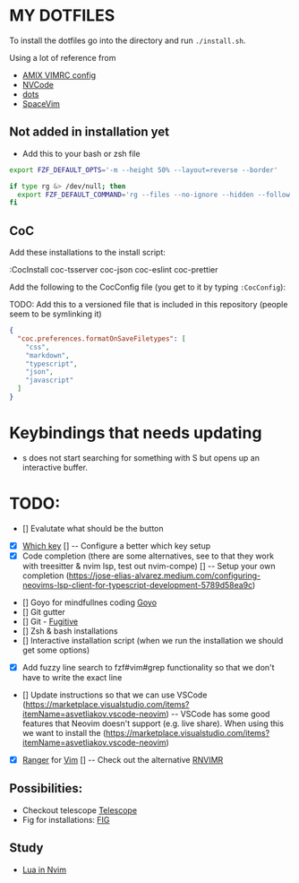 # MY DOTFILES

To install the dotfiles go into the directory and run `./install.sh`.

Using a lot of reference from

- [AMIX VIMRC config](https://github.com/amix/vimrc/)
- [NVCode](https://github.com/ChristianChiarulli/nvcode)
- [dots](https://github.com/drn/dots)
- [SpaceVim](https://spacevim.org/)

## Not added in installation yet

- Add this to your bash or zsh file

```bash
export FZF_DEFAULT_OPTS='-m --height 50% --layout=reverse --border'

if type rg &> /dev/null; then
  export FZF_DEFAULT_COMMAND='rg --files --no-ignore --hidden --follow --glob "!.git/*"'
fi
```

## CoC

Add these installations to the install script:

:CocInstall coc-tsserver coc-json coc-eslint coc-prettier

Add the following to the CocConfig file (you get to it by typing `:CocConfig`):

TODO: Add this to a versioned file that is included in this repository (people seem to be symlinking it)

```json
{
  "coc.preferences.formatOnSaveFiletypes": [
    "css",
    "markdown",
    "typescript",
    "json",
    "javascript"
  ]
}
```

# Keybindings that needs updating

- <Space>s does not start searching for something with S but opens up an interactive buffer.

# TODO:

- [] Evalutate what should be the <leader> button
- [x] [Which key](https://github.com/liuchengxu/vim-which-key)
      [] -- Configure a better which key setup
- [x] Code completion (there are some alternatives, see to that they work with treesitter & nvim lsp, test out nvim-compe)
      [] -- Setup your own completion (https://jose-elias-alvarez.medium.com/configuring-neovims-lsp-client-for-typescript-development-5789d58ea9c)
- [] Goyo for mindfullnes coding [Goyo](https://github.com/junegunn/goyo.vim)
- [] Git gutter
- [] Git - [Fugitive](https://vimawesome.com/plugin/fugitive-vim)
- [] Zsh & bash installations
- [] Interactive installation script (when we run the installation we should get some options)
- [x] Add fuzzy line search to fzf#vim#grep functionality so that we don't have to write the exact line
- [] Update instructions so that we can use VSCode (https://marketplace.visualstudio.com/items?itemName=asvetliakov.vscode-neovim)
  -- VSCode has some good features that Neovim doesn't support (e.g. live share). When using this we want to install the (https://marketplace.visualstudio.com/items?itemName=asvetliakov.vscode-neovim)
- [x] [Ranger](https://ranger.github.io/) for [Vim](https://github.com/francoiscabrol/ranger.vim)
      [] -- Check out the alternative [RNVIMR](https://awesomeopensource.com/project/kevinhwang91/rnvimr)

## Possibilities:

- Checkout telescope [Telescope](https://github.com/nvim-telescope/telescope.nvim)
- Fig for installations: [FIG](https://github.com/wincent/wincent/tree/master/fig)

## Study

- [Lua in Nvim](https://github.com/nanotee/nvim-lua-guide)
